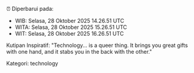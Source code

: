 ⏰ Diperbarui pada:
- WIB: Selasa, 28 Oktober 2025 14.26.51 UTC
- WITA: Selasa, 28 Oktober 2025 15.26.51 UTC
- WIT: Selasa, 28 Oktober 2025 16.26.51 UTC

Kutipan Inspiratif:
"Technology... is a queer thing. It brings you great gifts with one hand, and it stabs you in the back with the other."


Kategori: technology


